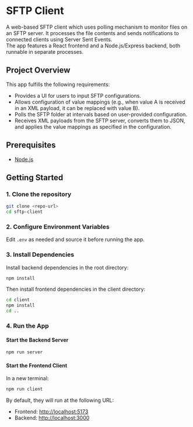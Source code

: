 # SFTP Client

A web-based SFTP client which uses polling mechanism to monitor files on an SFTP server. It processes the file contents and sends notifications to connected clients using Server Sent Events.  
The app features a React frontend and a Node.js/Express backend, both runnable in separate processes.

## Project Overview

This app fulfills the following requirements:
- Provides a UI for users to input SFTP configurations.
- Allows configuration of value mappings (e.g., when value A is received in an XML payload, it can be replaced with value B).
- Polls the SFTP folder at intervals based on user-provided configuration.
- Receives XML payloads from the SFTP server, converts them to JSON, and applies the value mappings as specified in the configuration.

## Prerequisites

- [Node.js](https://nodejs.org/)

## Getting Started

### 1. Clone the repository

```sh
git clone <repo-url>
cd sftp-client
```

### 2. Configure Environment Variables

Edit `.env` as needed and source it before running the app.

### 3. Install Dependencies

Install backend dependencies in the root directory:

```sh
npm install
```

Then install frontend dependencies in the client directory:

```sh
cd client
npm install
cd ..
```

### 4. Run the App

#### Start the Backend Server

```sh
npm run server
```

#### Start the Frontend Client

In a new terminal:

```sh
npm run client
```

By default, they will run at the following URL:
- Frontend: [http://localhost:5173](http://localhost:5173)
- Backend: [http://localhost:3000](http://localhost:3000)

